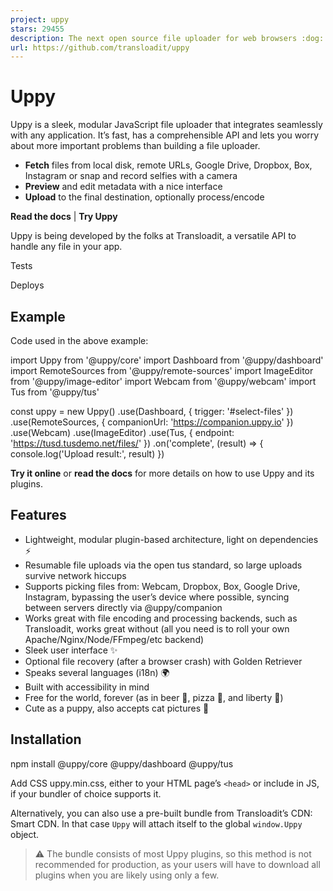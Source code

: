 ```yaml
---
project: uppy
stars: 29455
description: The next open source file uploader for web browsers :dog: 
url: https://github.com/transloadit/uppy
---
```


Uppy
====

Uppy is a sleek, modular JavaScript file uploader that integrates seamlessly with any application. It’s fast, has a comprehensible API and lets you worry about more important problems than building a file uploader.

-   **Fetch** files from local disk, remote URLs, Google Drive, Dropbox, Box, Instagram or snap and record selfies with a camera
-   **Preview** and edit metadata with a nice interface
-   **Upload** to the final destination, optionally process/encode

**Read the docs** | **Try Uppy**

Uppy is being developed by the folks at Transloadit, a versatile API to handle any file in your app.

Tests

Deploys

Example
-------

Code used in the above example:

import Uppy from '@uppy/core'
import Dashboard from '@uppy/dashboard'
import RemoteSources from '@uppy/remote-sources'
import ImageEditor from '@uppy/image-editor'
import Webcam from '@uppy/webcam'
import Tus from '@uppy/tus'

const uppy \= new Uppy()
  .use(Dashboard, { trigger: '#select-files' })
  .use(RemoteSources, { companionUrl: 'https://companion.uppy.io' })
  .use(Webcam)
  .use(ImageEditor)
  .use(Tus, { endpoint: 'https://tusd.tusdemo.net/files/' })
  .on('complete', (result) \=> {
    console.log('Upload result:', result)
  })

**Try it online** or **read the docs** for more details on how to use Uppy and its plugins.

Features
--------

-   Lightweight, modular plugin-based architecture, light on dependencies ⚡
-   Resumable file uploads via the open tus standard, so large uploads survive network hiccups
-   Supports picking files from: Webcam, Dropbox, Box, Google Drive, Instagram, bypassing the user’s device where possible, syncing between servers directly via @uppy/companion
-   Works great with file encoding and processing backends, such as Transloadit, works great without (all you need is to roll your own Apache/Nginx/Node/FFmpeg/etc backend)
-   Sleek user interface ✨
-   Optional file recovery (after a browser crash) with Golden Retriever
-   Speaks several languages (i18n) 🌍
-   Built with accessibility in mind
-   Free for the world, forever (as in beer 🍺, pizza 🍕, and liberty 🗽)
-   Cute as a puppy, also accepts cat pictures 🐶

Installation
------------

npm install @uppy/core @uppy/dashboard @uppy/tus

Add CSS uppy.min.css, either to your HTML page’s `<head>` or include in JS, if your bundler of choice supports it.

Alternatively, you can also use a pre-built bundle from Transloadit’s CDN: Smart CDN. In that case `Uppy` will attach itself to the global `window.Uppy` object.

> ⚠️ The bundle consists of most Uppy plugins, so this method is not recommended for production, as your users will have to download all plugins when you are likely using only a few.

<!-- 1. Add CSS to \`<head>\` -->
<link
  href\="https://releases.transloadit.com/uppy/v4.13.2/uppy.min.css"
  rel\="stylesheet"
/>

<!-- 2. Initialize -->
<div id\="files-drag-drop"\></div\>
<script type\="module"\>
  import {
    Uppy,
    Dashboard,
    Tus,
  } from 'https://releases.transloadit.com/uppy/v4.13.2/uppy.min.mjs'

  const uppy \= new Uppy()
  uppy.use(Dashboard, { target: '#files-drag-drop' })
  uppy.use(Tus, { endpoint: 'https://tusd.tusdemo.net/files/' })
</script\>

Documentation
-------------

-   Uppy — full list of options, methods and events
-   Companion — setting up and running a Companion instance, which adds support for Instagram, Dropbox, Box, Google Drive and remote URLs
-   React — components to integrate Uppy UI plugins with React apps
-   Architecture & Writing a Plugin — how to write a plugin for Uppy

Plugins
-------

### UI Elements

-   `Dashboard` — universal UI with previews, progress bars, metadata editor and all the cool stuff. Required for most UI plugins like Webcam and Instagram
-   `Progress Bar` — minimal progress bar that fills itself when upload progresses
-   `Status Bar` — more detailed progress, pause/resume/cancel buttons, percentage, speed, uploaded/total sizes (included by default with `Dashboard`)
-   `Informer` — send notifications like “smile” before taking a selfie or “upload failed” when all is lost (also included by default with `Dashboard`)

### Sources

-   `Drag & Drop` — plain drag and drop area
-   `File Input` — even plainer “select files” button
-   `Webcam` — snap and record those selfies 📷
-   ⓒ `Google Drive` — import files from Google Drive
-   ⓒ `Dropbox` — import files from Dropbox
-   ⓒ `Box` — import files from Box
-   ⓒ `Instagram` — import images and videos from Instagram
-   ⓒ `Facebook` — import images and videos from Facebook
-   ⓒ `OneDrive` — import files from Microsoft OneDrive
-   ⓒ `Import From URL` — import direct URLs from anywhere on the web

The ⓒ mark means that `@uppy/companion`, a server-side component, is needed for a plugin to work.

### Destinations

-   `Tus` — resumable uploads via the open tus standard
-   `XHR Upload` — regular uploads for any backend out there (like Apache, Nginx)
-   `AWS S3` — plain upload to AWS S3 or compatible services
-   `AWS S3 Multipart` — S3-style “Multipart” upload to AWS or compatible services

### File Processing

-   `Transloadit` — support for Transloadit’s robust file uploading and encoding backend

### Miscellaneous

-   `Golden Retriever` — restores files after a browser crash, like it’s nothing
-   `Thumbnail Generator` — generates image previews (included by default with `Dashboard`)
-   `Form` — collects metadata from `<form>` right before an Uppy upload, then optionally appends results back to the form
-   `Redux` — for your emerging time traveling needs

React
-----

-   React — components to integrate Uppy UI plugins with React apps
-   React Native — basic Uppy component for React Native with Expo

Browser Support
---------------

We aim to support recent versions of Chrome, Firefox, and Safari.

FAQ
---

### Why not use `<input type="file">`?

Having no JavaScript beats having a lot of it, so that’s a fair question! Running an uploading & encoding business for ten years though we found that in cases, the file input leaves some to be desired:

-   We received complaints about broken uploads and found that resumable uploads are important, especially for big files and to be inclusive towards people on poorer connections (we also launched tus.io to attack that problem). Uppy uploads can survive network outages and browser crashes or accidental navigate-aways.
-   Uppy supports editing meta information before uploading.
-   Uppy allows cropping images before uploading.
-   There’s the situation where people are using their mobile devices and want to upload on the go, but they have their picture on Instagram, files in Dropbox or a plain file URL from anywhere on the open web. Uppy allows to pick files from those and push it to the destination without downloading it to your mobile device first.
-   Accurate upload progress reporting is an issue on many platforms.
-   Some file validation — size, type, number of files — can be done on the client with Uppy.
-   Uppy integrates webcam support, in case your users want to upload a picture/video/audio that does not exist yet :)
-   A larger drag and drop surface can be pleasant to work with. Some people also like that you can control the styling, language, etc.
-   Uppy is aware of encoding backends. Often after an upload, the server needs to rotate, detect faces, optimize for iPad, or what have you. Uppy can track progress of this and report back to the user in different ways.
-   Sometimes you might want your uploads to happen while you continue to interact on the same single page.

Not all apps need all these features. An `<input type="file">` is fine in many situations. But these were a few things that our customers hit / asked about enough to spark us to develop Uppy.

### Why is all this goodness free?

Transloadit’s team is small and we have a shared ambition to make a living from open source. By giving away projects like tus.io and Uppy, we’re hoping to advance the state of the art, make life a tiny little bit better for everyone and in doing so have rewarding jobs and get some eyes on our commercial service: a content ingestion & processing platform.

Our thinking is that if only a fraction of our open source userbase can see the appeal of hosted versions straight from the source, that could already be enough to sustain our work. So far this is working out! We’re able to dedicate 80% of our time to open source and haven’t gone bankrupt yet. :D

### Does Uppy support S3 uploads?

Yes, please check out the docs for more information.

### Can I use Uppy with Rails/Node.js/Go/PHP?

Yes, whatever you want on the backend will work with `@uppy/xhr-upload` plugin, since it only does a `POST` or `PUT` request. Here’s a PHP backend example.

If you want resumability with the Tus plugin, use one of the tus server implementations 👌🏼

And you’ll need `@uppy/companion` if you’d like your users to be able to pick files from Instagram, Google Drive, Dropbox or via direct URLs (with more services coming).

Contributions are welcome
-------------------------

-   Contributor’s guide in `.github/CONTRIBUTING.md`
-   Changelog to track our release progress (we aim to roll out a release every month): `CHANGELOG.md`

Used by
-------

Uppy is used by: Photobox, Issuu, Law Insider, Cool Tabs, Soundoff, Scrumi, Crive and others.

Use Uppy in your project? Let us know!

Contributors
------------

License
-------

The MIT License.
